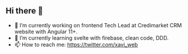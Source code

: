 ## Hi there 👋

- 🔭 I’m currently working on frontend Tech Lead at Credimarket CRM website with Angular 11+.
- 🌱 I’m currently learning svelte with firebase, clean code, DDD.
- 📫 How to reach me: https://twitter.com/xavi_web


<!--
**xavierclotet/xavierclotet** is a ✨ _special_ ✨ repository because its `README.md` (this file) appears on your GitHub profile.

Here are some ideas to get you started:

- 🔭 I’m currently working on ...
- 🌱 I’m currently learning ...
- 👯 I’m looking to collaborate on ...
- 🤔 I’m looking for help with ...
- 💬 Ask me about ...
- 📫 How to reach me: ...
- 😄 Pronouns: ...
- ⚡ Fun fact: ...
-->
